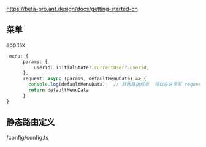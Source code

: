 https://beta-pro.ant.design/docs/getting-started-cn


## 菜单
app.tsx
```ts
 menu: {
      params: {
          userId: initialState?.currentUser?.userid,
      },
      request: async (params, defaultMenuData) => {
        console.log(defaultMenuData)   // 原始路由信息  可以在这里写 request 改成动态的
        return defaultMenuData
      }
}
```

## 静态路由定义
/config/config.ts